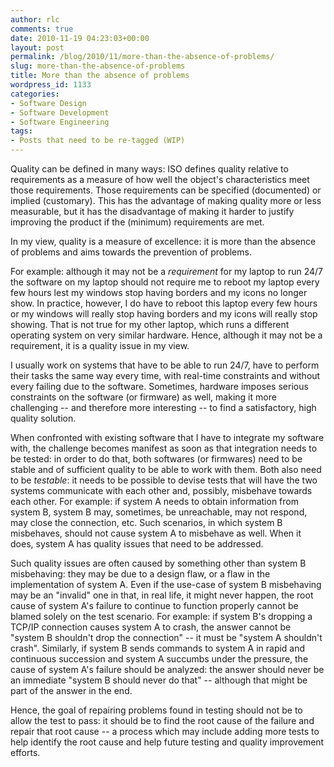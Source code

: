 ```yaml
---
author: rlc
comments: true
date: 2010-11-19 04:23:03+00:00
layout: post
permalink: /blog/2010/11/more-than-the-absence-of-problems/
slug: more-than-the-absence-of-problems
title: More than the absence of problems
wordpress_id: 1133
categories:
- Software Design
- Software Development
- Software Engineering
tags:
- Posts that need to be re-tagged (WIP)
---
```


Quality can be defined in many ways: ISO defines quality relative to requirements as a measure of how well the object's characteristics meet those requirements. Those requirements can be specified (documented) or implied (customary). This has the advantage of making quality more or less measurable, but it has the disadvantage of making it harder to justify improving the product if the (minimum) requirements are met.

In my view, quality is a measure of excellence: it is more than the absence of problems and aims towards the prevention of problems.
<!--more-->
For example: although it may not be a _requirement_ for my laptop to run 24/7 the software on my laptop should not require me to reboot my laptop every few hours lest my windows stop having borders and my icons no longer show. In practice, however, I do have to reboot this laptop every few hours or my windows will really stop having borders and my icons will really stop showing. That is not true for my other laptop, which runs a different operating system on very similar hardware. Hence, although it may not be a requirement, it is a quality issue in my view.

I usually work on systems that have to be able to run 24/7, have to perform their tasks the same way every time, with real-time constraints and without every failing due to the software. Sometimes, hardware imposes serious constraints on the software (or firmware) as well, making it more challenging -- and therefore more interesting -- to find a satisfactory, high quality solution.

When confronted with existing software that I have to integrate my software with, the challenge becomes manifest as soon as that integration needs to be tested: in order to do that, both softwares (or firmwares) need to be stable and of sufficient quality to be able to work with them. Both also need to be _testable_: it needs to be possible to devise tests that will have the two systems communicate with each other and, possibly, misbehave towards each other. For example: if system A needs to obtain information from system B, system B may, sometimes, be unreachable, may not respond, may close the connection, etc. Such scenarios, in which system B misbehaves, should not cause system A to misbehave as well. When it does, system A has quality issues that need to be addressed.

Such quality issues are often caused by something other than system B misbehaving: they may be due to a design flaw, or a flaw in the implementation of system A. Even if the use-case of system B misbehaving may be an "invalid" one in that, in real life, it might never happen, the root cause of system A's failure to continue to function properly cannot be blamed solely on the test scenario. For example: if system B's dropping a TCP/IP connection causes system A to crash, the answer cannot be "system B shouldn't drop the connection" -- it must be "system A shouldn't crash". Similarly, if system B sends commands to system A in rapid and continuous succession and system A succumbs under the pressure, the cause of system A's failure should be analyzed: the answer should never be an immediate "system B should never do that" -- although that might be part of the answer in the end.

Hence, the goal of repairing problems found in testing should not be to allow the test to pass: it should be to find the root cause of the failure and repair that root cause -- a process which may include adding more tests to help identify the root cause and help future testing and quality improvement efforts.
